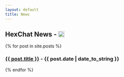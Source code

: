 ```yaml
---
layout: default
title: News
---
```


<span><h2>HexChat News - <a href="http://feeds.feedburner.com/hexchat" rel="alternate" type="application/atom+xml"><img src="http://www.feedburner.com/fb/images/pub/feed-icon32x32.png" width="20" height="20" alt="rss-icon" style="vertical-align:-7%;border:0" /></a></h2></span>

{% for post in site.posts %}
<h3><a href="{{ post.url }}">{{ post.title }}</a> - {{ post.date | date_to_string }}</h3>
{% endfor %}